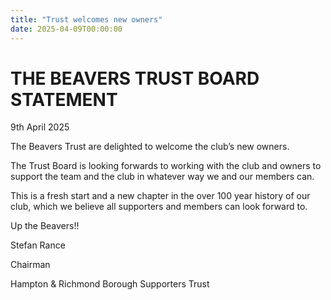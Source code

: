 ```yaml
---
title: "Trust welcomes new owners"
date: 2025-04-09T00:00:00
---
```


# THE BEAVERS TRUST BOARD STATEMENT


9th April 2025

The Beavers Trust are delighted to welcome the club’s new owners.

The Trust Board is looking forwards to working with the club and owners to support the team and the club in whatever way we and our members can.

This is a fresh start and a new chapter in the over 100 year history of our club, which we believe all supporters and members can look forward to.

Up the Beavers!!

Stefan Rance

Chairman

Hampton & Richmond Borough Supporters Trust
